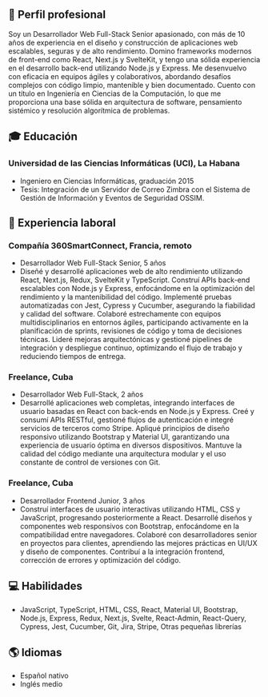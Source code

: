 ## 💼 Perfil profesional
Soy un Desarrollador Web Full-Stack Senior apasionado, con más de 10 años de experiencia en el diseño y construcción de aplicaciones web escalables, seguras y de alto rendimiento. Domino frameworks modernos de front-end como React, Next.js y SvelteKit, y tengo una sólida experiencia en el desarrollo back-end utilizando Node.js y Express. Me desenvuelvo con eficacia en equipos ágiles y colaborativos, abordando desafíos complejos con código limpio, mantenible y bien documentado. Cuento con un título en Ingeniería en Ciencias de la Computación, lo que me proporciona una base sólida en arquitectura de software, pensamiento sistémico y resolución algorítmica de problemas.

## 🎓 Educación

### Universidad de las Ciencias Informáticas (UCI), La Habana
- Ingeniero en Ciencias Informáticas, graduación 2015
- Tesis: Integración de un Servidor de Correo Zimbra con el Sistema de Gestión de Información y Eventos de Seguridad OSSIM. 

## 💼 Experiencia laboral

### Compañía 360SmartConnect, Francia, remoto
- Desarrollador Web Full-Stack Senior, 5 años
- Diseñé y desarrollé aplicaciones web de alto rendimiento utilizando React, Next.js, Redux, SvelteKit y TypeScript. Construí APIs back-end escalables con Node.js y Express, enfocándome en la optimización del rendimiento y la mantenibilidad del código. Implementé pruebas automatizadas con Jest, Cypress y Cucumber, asegurando la fiabilidad y calidad del software. Colaboré estrechamente con equipos multidisciplinarios en entornos ágiles, participando activamente en la planificación de sprints, revisiones de código y toma de decisiones técnicas. Lideré mejoras arquitectónicas y gestioné pipelines de integración y despliegue continuo, optimizando el flujo de trabajo y reduciendo tiempos de entrega.

### Freelance, Cuba
- Desarrollador Web Full-Stack, 2 años
- Desarrollé aplicaciones web completas, integrando interfaces de usuario basadas en React con back-ends en Node.js y Express. Creé y consumí APIs RESTful, gestioné flujos de autenticación e integré servicios de terceros como Stripe. Apliqué principios de diseño responsivo utilizando Bootstrap y Material UI, garantizando una experiencia de usuario óptima en diversos dispositivos. Mantuve la calidad del código mediante una arquitectura modular y el uso constante de control de versiones con Git.
  
### Freelance, Cuba
- Desarrollador Frontend Junior, 3 años
- Construí interfaces de usuario interactivas utilizando HTML, CSS y JavaScript, progresando posteriormente a React. Desarrollé diseños y componentes web responsivos con Bootstrap, enfocándome en la compatibilidad entre navegadores. Colaboré con desarrolladores senior en proyectos para clientes, aprendiendo las mejores prácticas en UI/UX y diseño de componentes. Contribuí a la integración frontend, corrección de errores y optimización del código.

## 💻 Habilidades

- JavaScript, TypeScript, HTML, CSS, React, Material UI, Bootstrap, Node.js, Express, Redux, Next.js, Svelte, React-Admin, React-Query, Cypress, Jest, Cucumber, Git, Jira, Stripe, Otras pequeñas librerías

## 🌎 Idiomas

- Español nativo
- Inglés medio
